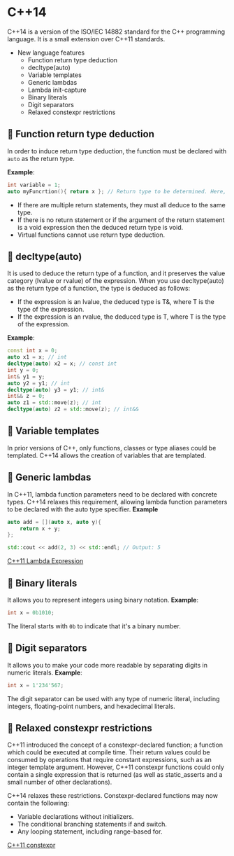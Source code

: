 # C++14

C++14 is a version of the ISO/IEC 14882 standard for the C++ programming language. It is a small extension over C++11 standards.

* New language features
  * Function return type deduction
  * decltype(auto)
  * Variable templates
  * Generic lambdas
  * Lambda init-capture
  * Binary literals
  * Digit separators
  * Relaxed constexpr restrictions

## :pushpin: Function return type deduction

In order to induce return type deduction, the function must be declared with `auto` as the return type.

**Example**:
````c++
int variable = 1;
auto myFuncrtion(){ return x }; // Return type to be determined. Here, return type is 'int'.
````
* If there are multiple return statements, they must all deduce to the same type.
* If there is no return statement or if the argument of the return statement is a void expression then the deduced return type is void.
* Virtual functions cannot use return type deduction.

## :pushpin: decltype(auto)

It is used to deduce the return type of a function, and it preserves the value category (lvalue or rvalue) of the expression.
When you use decltype(auto) as the return type of a function, the type is deduced as follows:
* If the expression is an lvalue, the deduced type is T&, where T is the type of the expression.
* If the expression is an rvalue, the deduced type is T, where T is the type of the expression.

**Example**:
````c++
const int x = 0;
auto x1 = x; // int
decltype(auto) x2 = x; // const int
int y = 0;
int& y1 = y;
auto y2 = y1; // int
decltype(auto) y3 = y1; // int&
int&& z = 0;
auto z1 = std::move(z); // int
decltype(auto) z2 = std::move(z); // int&&
````

## :pushpin: Variable templates

In prior versions of C++, only functions, classes or type aliases could be templated. C++14 allows the creation of variables that are templated.

## :pushpin: Generic lambdas

In C++11, lambda function parameters need to be declared with concrete types. C++14 relaxes this requirement, allowing lambda function parameters to be declared with the auto type specifier.
**Example**
````c++
auto add = [](auto x, auto y){
    return x + y;
};

std::cout << add(2, 3) << std::endl; // Output: 5
````

[C++11 Lambda Expression](https://github.com/nsparag/Modern-CPP/blob/main/C++11/README.md#pushpin-lambda-expressions)

## :pushpin: Binary literals

It allows you to represent integers using binary notation.
**Example**:
````c++
int x = 0b1010;
````

The literal starts with `0b` to indicate that it's a binary number.

## :pushpin: Digit separators

It allows you to make your code more readable by separating digits in numeric literals.
**Example**:
````c++
int x = 1'234'567;
````
The digit separator can be used with any type of numeric literal, including integers, floating-point numbers, and hexadecimal literals.

## :pushpin: Relaxed constexpr restrictions

C++11 introduced the concept of a constexpr-declared function; a function which could be executed at compile time. Their return values could be consumed by operations that require constant expressions, such as an integer template argument. However, C++11 constexpr functions could only contain a single expression that is returned (as well as static_asserts and a small number of other declarations).

C++14 relaxes these restrictions. Constexpr-declared functions may now contain the following:
* Variable declarations without initializers.
* The conditional branching statements if and switch.
* Any looping statement, including range-based for.

[C++11 constexpr](https://github.com/nsparag/Modern-CPP/blob/main/C++11/README.md#pushpin--constexpr)
